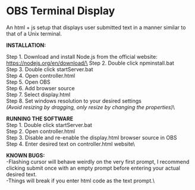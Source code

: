 # OBS Terminal Display
 An html + js setup that displays user submitted text in a manner similar to that of a Unix terminal.

**INSTALLATION:**

Step 1. 	Download and install Node.js from the official website: https://nodejs.org/en/download/\
Step 2.		Double click npminstall.bat\
Step 3. 	Double click startServer.bat\
Step 4. 	Open controller.html\
Step 5. 	Open OBS\
Step 6.		Add browser source\
Step 7. 	Select display.html\
Step 8. 	Set windows resolution to your desired settings\
_(Avoid resizing by dragging, only resize by changing the properties)_\

**RUNNING THE SOFTWARE**\
Step 1.	Double click startServer.bat\
Step 2.	Open controller.html\
Step 3.	Disable and re-enable the display.html browser source in OBS\
Step 4.	Enter desired text on controller.html website\



**KNOWN BUGS:**\
-Flashing cursor will behave weirdly on the very first prompt, I recommend clicking submit once with an empty prompt before entering your actual desired text.\
-Things will break if you enter html code as the text prompt.\
